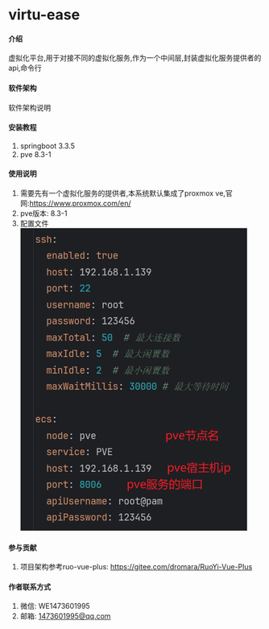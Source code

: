# virtu-ease

#### 介绍
虚拟化平台,用于对接不同的虚拟化服务,作为一个中间层,封装虚拟化服务提供者的api,命令行

#### 软件架构
软件架构说明


#### 安装教程

1.  springboot 3.3.5
2.  pve 8.3-1

#### 使用说明

1.  需要先有一个虚拟化服务的提供者,本系统默认集成了proxmox ve,官网:https://www.proxmox.com/en/
2.  pve版本: 8.3-1
3.  配置文件![img_1.png](simple.png)

#### 参与贡献
1. 项目架构参考ruo-vue-plus: https://gitee.com/dromara/RuoYi-Vue-Plus


#### 作者联系方式
1. 微信: WE1473601995
2. 邮箱: 1473601995@qq.com

